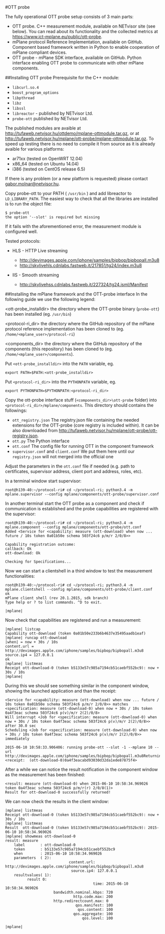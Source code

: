 #OTT probe

The fully operational OTT probe setup consists of 3 main parts:

- OTT probe. C++ measurement module, available on NETvisor site (see below). You can read about its functionality and the collected metrics at <https://www.ict-mplane.eu/public/ott-probe>.
- mPlane protocol Reference Implementation, available on GitHub. Component based framework written in Python to enable cooperation of mPlane compliant devices.
- OTT probe - mPlane SDK interface, available on GitHub. Python interface enabling OTT probe to communicate with other mPlane components.

##Installing OTT probe
Prerequisite for the C++ module:

- `libcurl.so.4`  
- `boost_program_options`  
- `libpthread`  
- `libz`  
- `libssl`  
- `libreactor` - published by NETvisor Ltd.  
- `probe-ott` published by NETvisor Ltd.

The published modules are avaible at <http://tufaweb.netvisor.hu/ottdemo/mplane-ottmodule.tar.gz>, or at http://tufaweb.netvisor.hu/mplane/ott-probe/mplane-ottmodule.tar.gz. To speed up testing there is no need to compile it from source as it is already avaible for various platforms:

- ar71xx (tested on OpenWRT 12.04)  
- x86_64 (tested on Ubuntu 14.04)  
- i386 (tested on CentOS release 6.5)  

If there is any problem (or a new platform is requested) please contact <gabor.molnar@netvisor.hu>.

Copy probe-ott to your PATH ( `/usr/bin` ) and add libreactor to `LD_LIBRARY_PATH`. The easiest way to check that all the libraries are installed is to run the object file:
```
$ probe-ott
the option '--slot' is required but missing
```
If it fails with the aforementioned error, the measurement module is configured well.

Tested protocols:

- HLS - HTTP Live streaming
  - <http://devimages.apple.com/iphone/samples/bipbop/bipbopall.m3u8>
  - <http://skylivehls.cdnlabs.fastweb.it/217851/tg24/index.m3u8>

- IIS - Smooth streaming
  - <http://skylivehss.cdnlabs.fastweb.it/227324/tg24.isml/Manifest>


##Installing the mPlane framework and the OTT-probe interface
In the following guide we use the following legend:

  \<ott-probe_installdir>	the directory where the OTT-probe binary (`probe-ott`) has been installed (eg. `/usr/bin`)

  \<protocol-ri_dir>	the directory where the GitHub repository of the mPlane protocol reference implementation has been cloned to  (eg. `/home/<mplane_user>/protocol-ri`)

  \<components_dir>	the directory where the GitHub repository of the components (this repository) has been cloned to  (eg. `/home/<mplane_user>/components`).

Put `<ott-probe_installdir>` into the `PATH` variable, eg. 
```
export PATH=$PATH:<ott-probe_installdir>
```
Put `<protocol-ri_dir>` into the `PYTHONPATH` variable, eg.
```
export PYTHONPATH=$PYTHONPATH:<protocol-ri_dir>
```

Copy the ott-probe interface stuff (`<components_dir>\ott-probe` folder) into  `<protocol-ri_dir>/mplane/components`. This directory should contains the followings:

- `ott_registry.json`    The registry.json file containing the needed extensions for the OTT-probe (core registry is included within). It can be also downloaded from http://tufaweb.netvisor.hu/mplane/ott-probe/ott-registry.json.
- `ott.py`    The Python interface
- `ott.conf`    The config file for running OTT in the component framework  
- `supervisor.conf` and `client.conf`	We put them here until our `registry.json` will not merged into the official one

Adjust the parameters in the `ott.conf` file if needed (e.g. path to certificates, supervisor address, client port and address, roles, etc).

In a terminal window start supervisor:
```
root@h139-40:~/protocol-ri# cd ~/protocol-ri; python3.4 -m mplane.supervisor --config mplane/components/ott-probe/supervisor.conf

```
In another terminal start the OTT probe as a component and check if communication is established and the probe capabilities are registered with the supervisor:
```
root@h139-40:~/protocol-ri# cd ~/protocol-ri; python3.4 -m mplane.component --config mplane/components/ott-probe/ott.conf
Added <Service for <capability: measure (ott-download) when now ... future / 10s token 0a01b50e schema 503f24c6 p/m/r 2/0/8>>

Capability registration outcome:
callback: Ok
ott-download: Ok

Checking for Specifications...

```
Now we can start a clientshell in a third window to test the measurement functionalities:
```
root@h139-40:~/protocol-ri# cd ~/protocol-ri; python3.4 -m mplane.clientshell --config mplane/components/ott-probe/client.conf
ok
mPlane client shell (rev 20.1.2015, sdk branch)
Type help or ? to list commands. ^D to exit.

|mplane|
```

Now check that capabilities are registered and run a measurement:
```
|mplane| listcap
Capability ott-download (token 0a01b50e233b6b4637e35495aadb1eaf)
|mplane| runcap ott-download
|when| = now + 30s / 10s
content.url = http://devimages.apple.com/iphone/samples/bipbop/bipbopall.m3u8
source.ip4 = 127.0.0.1
ok
|mplane| listmeas
Receipt ott-download-0 (token b5133e57c985a7194cb51caebf552bc9): now + 30s / 10s
|mplane|
```
During this we should see something similar in the component window, showing the launched application and than the receipt:
```
<Service for <capability: measure (ott-download) when now ... future / 10s token 0a01b50e schema 503f24c6 p/m/r 2/0/8>> matches <specification: measure (ott-download-0) when now + 30s / 10s token 0a4f3eac schema 503f24c6 p(v)/m/r 2(2)/0/8>
Will interrupt <Job for <specification: measure (ott-download-0) when now + 30s / 10s token 0a4f3eac schema 503f24c6 p(v)/m/r 2(2)/0/8>> after 30.0 sec
Scheduling <Job for <specification: measure (ott-download-0) when now + 30s / 10s token 0a4f3eac schema 503f24c6 p(v)/m/r 2(2)/0/8>> immediately

2015-06-10 10:58:33.906406: running probe-ott --slot -1 --mplane 10 --url http://devimages.apple.com/iphone/samples/bipbop/bipbopall.m3u8Returning <receipt:  (ott-download-0)0a4f3eacabd93030d32da1ede87875f4>

```
After a while we can notice the result notification in the component window as the measurement has been finished:
```
<result: measure (ott-download-0) when 2015-06-10 10:58:34.969026 token 0a4f3eac schema 503f24c6 p/m/r(r) 2/0/8(1)>
Result for ott-download-0 successfully returned!

```
We can now check the results in the client window:
```
|mplane| listmeas
Receipt ott-download-0 (token b5133e57c985a7194cb51caebf552bc9): now + 30s / 10s
|mplane| listmeas
Result  ott-download-0 (token b5133e57c985a7194cb51caebf552bc9): 2015-06-10 10:58:34.969026
|mplane| showmeas ott-download-0
result: measure
    label       : ott-download-0
    token       : b5133e57c985a7194cb51caebf552bc9
    when        : 2015-06-10 10:58:34.969026
    parameters  ( 2):
                             content.url: http://devimages.apple.com/iphone/samples/bipbop/bipbopall.m3u8
                              source.ip4: 127.0.0.1
    resultvalues( 1):
          result 0:
                                        time: 2015-06-10 10:58:34.969026
                      bandwidth.nominal.kbps: 720
                               http.code.max: 200
                      http.redirectcount.max: 0
                                qos.manifest: 100
                                 qos.content: 100
                               qos.aggregate: 100
                                   qos.level: 100

|mplane|
```
